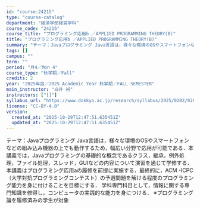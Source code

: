 ```yaml
---
id: "course:24215"
type: "course-catalog"
department: "経済学部経営学科"
course_code: "24215"
course_title: "プログラミング応用b ／APPLIED PROGRAMMING THEORY(B)"
title: "プログラミング応用b ／APPLIED PROGRAMMING THEORY(B)"
summary: "テーマ：Javaプログラミング Java言語は，様々な環境のOSやスマートフォンなどの組み込み機器の上でも動作するため，幅広い分野で応用が可能である．本講義では，Javaプログラミングの基礎的な概念であるクラス，継承，例外処理，ファイル処理…"
tags: []
campus: ""
term: ""
period: "月4／Mon 4"
course_type: "秋学期／Fall"
credits: 2
year: "2025年度／2025 Academic Year 秋学期／FALL SEMESTER"
main_instructor: "白井 裕"
instructors: ["[]"]
syllabus_url: "https://www.dokkyo.ac.jp/research/syllabus/2025/0202/0202_24215_ja_JP.html"
license: "CC-BY-4.0"
version:
  created_at: "2025-10-29T12:47:51.635451Z"
  updated_at: "2025-10-29T12:47:51.635451Z"
---
```

テーマ：Javaプログラミング Java言語は，様々な環境のOSやスマートフォンなどの組み込み機器の上でも動作するため，幅広い分野で応用が可能である．本講義では，Javaプログラミングの基礎的な概念であるクラス，継承，例外処理，ファイル処理，スレッド，GUIなどの内容について演習を通じて学修する． 本講義はプログラミング応用aの履修を前提に実施する．最終的に，ACM -ICPC（大学対抗プログラミングコンテスト）の予選問題を解ける程度のプログラミング能力を身に付けることを目標にする． 学科専門科目として，情報に関する専門知識を修得し，コンピュータの実践的な能力を身につける． ※プログラミング論を履修済みの学生が対象
